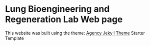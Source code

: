 # Lung Bioengineering and Regeneration Lab Web page

This website was built using the theme: [Agency Jekyll Theme](https://github.com/raviriley/agency-jekyll-theme) Starter Template

